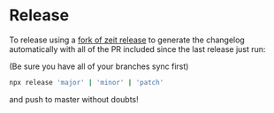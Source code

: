 # Release

To release using a [fork of zeit release](https://github.com/vizzuality/release) to generate the changelog automatically with all of the PR included since the last release just run:

\(Be sure you have all of your branches sync first\)

```bash
npx release 'major' | 'minor' | 'patch'
```

and push to master without doubts!

